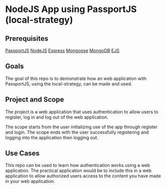 <h1>NodeJS App using PassportJS (local-strategy)</h1>
<h2>Prerequisites</h2>
<a href="http://www.passportjs.org/">PassportJS</a>
<a href="https://nodejs.org/en/">NodeJS</a>
<a href="https://expressjs.com/">Express</a>
<a href="https://mongoosejs.com/">Mongoose</a>
<a href="https://www.mongodb.com/">MongoDB</a>
<a href="https://ejs.co/">EJS</a>
<h2>Goals</h2>
<p>
The goal of this repo is to demonstrate how an web application with PassportJS, using the local-strategy, can be made and used.
</p>
<h2>Project and Scope</h2>
<p>
The project is a web application that uses authentication to allow users to register, log in and log out of the web application.
</p>
<p>
The scope starts from the user initializing use of the app through register and login. The scope ends with the user successfully registering and logging into the application then logging out. 
</p>
<h2>Use Cases</h2>
<p>
This repo can be used to learn how authentication works using a web application. The practical application would be to include this in a web application to allow authorized users access to the content you have made in your web application.
</p>

